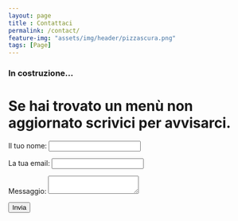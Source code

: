 ```yaml
---
layout: page
title : Contattaci
permalink: /contact/
feature-img: "assets/img/header/pizzascura.png"
tags: [Page]
---
```


### In costruzione...

# Se hai trovato un menù non aggiornato scrivici per avvisarci.

<form name="contact" method="POST" data-netlify="true">
  <p>
    <label>Il tuo nome: <input type="text" name="name" /></label>
  </p>
  <p>
    <label>La tua email: <input type="email" name="email" /></label>
  </p>
  <p>
    <label>Messaggio: <textarea name="message"></textarea></label>
  </p>
  <p>
    <button type="submit">Invia</button>
  </p>
</form>